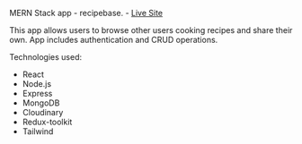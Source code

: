 MERN Stack app - recipebase. - [Live Site](https://recipebase-7qn0.onrender.com/)

This app allows users to browse other users cooking recipes and share their own. App includes authentication and CRUD operations.

Technologies used:

- React
- Node.js
- Express
- MongoDB
- Cloudinary
- Redux-toolkit
- Tailwind
